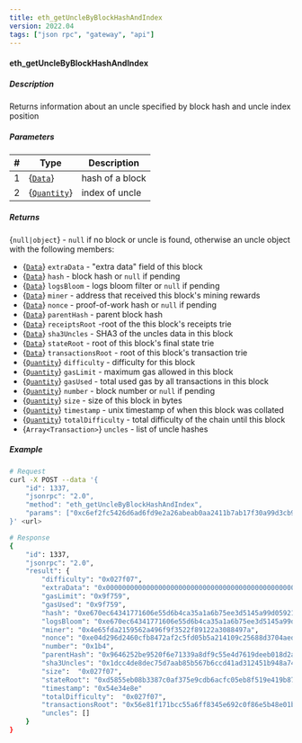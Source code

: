 ```yaml
---
title: eth_getUncleByBlockHashAndIndex
version: 2022.04
tags: ["json rpc", "gateway", "api"]
---
```


#### eth_getUncleByBlockHashAndIndex

##### Description

Returns information about an uncle specified by block hash and uncle index position

##### Parameters

| #   | Type                      | Description     |
| --- | ------------------------- | --------------- |
| 1   | {[`Data`](#data)}         | hash of a block |
| 2   | {[`Quantity`](#quantity)} | index of uncle  |

##### Returns

{`null|object`} - `null` if no block or uncle is found, otherwise an uncle object with the following members:

-   {[`Data`](#data)} `extraData` - "extra data" field of this block
-   {[`Data`](#data)} `hash` - block hash or `null` if pending
-   {[`Data`](#data)} `logsBloom` - logs bloom filter or `null` if pending
-   {[`Data`](#data)} `miner` - address that received this block's mining rewards
-   {[`Data`](#data)} `nonce` - proof-of-work hash or `null` if pending
-   {[`Data`](#data)} `parentHash` - parent block hash
-   {[`Data`](#data)} `receiptsRoot` -root of the this block's receipts trie
-   {[`Data`](#data)} `sha3Uncles` - SHA3 of the uncles data in this block
-   {[`Data`](#data)} `stateRoot` - root of this block's final state trie
-   {[`Data`](#data)} `transactionsRoot` - root of this block's transaction trie
-   {[`Quantity`](#quantity)} `difficulty` - difficulty for this block
-   {[`Quantity`](#quantity)} `gasLimit` - maximum gas allowed in this block
-   {[`Quantity`](#quantity)} `gasUsed` - total used gas by all transactions in this block
-   {[`Quantity`](#quantity)} `number` - block number or `null` if pending
-   {[`Quantity`](#quantity)} `size` - size of this block in bytes
-   {[`Quantity`](#quantity)} `timestamp` - unix timestamp of when this block was collated
-   {[`Quantity`](#quantity)} `totalDifficulty` - total difficulty of the chain until this block
-   {`Array<Transaction>`} `uncles` - list of uncle hashes

##### Example

```sh
# Request
curl -X POST --data '{
    "id": 1337,
    "jsonrpc": "2.0",
    "method": "eth_getUncleByBlockHashAndIndex",
    "params": ["0xc6ef2fc5426d6ad6fd9e2a26abeab0aa2411b7ab17f30a99d3cb96aed1d1055b", "0x0"]
}' <url>

# Response
{
    "id": 1337,
    "jsonrpc": "2.0",
    "result": {
        "difficulty": "0x027f07",
        "extraData": "0x0000000000000000000000000000000000000000000000000000000000000000",
        "gasLimit": "0x9f759",
        "gasUsed": "0x9f759",
        "hash": "0xe670ec64341771606e55d6b4ca35a1a6b75ee3d5145a99d05921026d1527331",
        "logsBloom": "0xe670ec64341771606e55d6b4ca35a1a6b75ee3d5145a99d05921026d1527331",
        "miner": "0x4e65fda2159562a496f9f3522f89122a3088497a",
        "nonce": "0xe04d296d2460cfb8472af2c5fd05b5a214109c25688d3704aed5484f9a7792f2",
        "number": "0x1b4",
        "parentHash": "0x9646252be9520f6e71339a8df9c55e4d7619deeb018d2a3f2d21fc165dde5eb5",
        "sha3Uncles": "0x1dcc4de8dec75d7aab85b567b6ccd41ad312451b948a7413f0a142fd40d49347",
        "size":  "0x027f07",
        "stateRoot": "0xd5855eb08b3387c0af375e9cdb6acfc05eb8f519e419b874b6ff2ffda7ed1dff",
        "timestamp": "0x54e34e8e"
        "totalDifficulty":  "0x027f07",
        "transactionsRoot": "0x56e81f171bcc55a6ff8345e692c0f86e5b48e01b996cadc001622fb5e363b421",
        "uncles": []
    }
}
```
